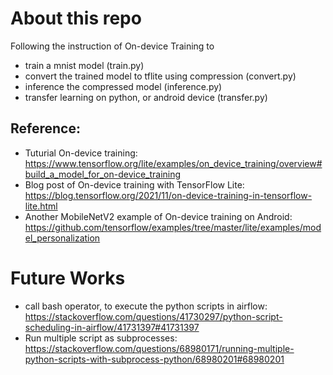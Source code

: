 # About this repo

Following the instruction of On-device Training to 
* train a mnist model (train.py)
* convert the trained model to tflite using compression (convert.py)
* inference the compressed model (inference.py)
* transfer learning on python, or android device (transfer.py)


## Reference:
* Tuturial On-device training: https://www.tensorflow.org/lite/examples/on_device_training/overview#build_a_model_for_on-device_training
* Blog post of On-device training with TensorFlow Lite: https://blog.tensorflow.org/2021/11/on-device-training-in-tensorflow-lite.html
* Another MobileNetV2 example of On-device training on Android: https://github.com/tensorflow/examples/tree/master/lite/examples/model_personalization


# Future Works

* call bash operator, to execute the python scripts in airflow: https://stackoverflow.com/questions/41730297/python-script-scheduling-in-airflow/41731397#41731397
* Run multiple script as subprocesses: https://stackoverflow.com/questions/68980171/running-multiple-python-scripts-with-subprocess-python/68980201#68980201 


